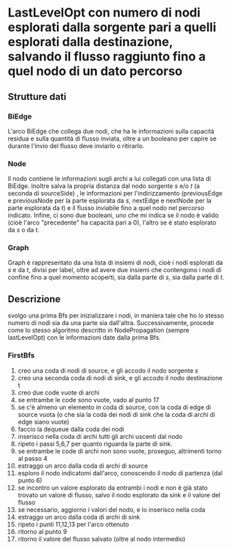 # LastLevelOpt con numero di nodi esplorati dalla sorgente pari a quelli esplorati dalla destinazione, salvando il flusso raggiunto fino a quel nodo di un dato percorso

## Strutture dati

### BiEdge

L'arco BiEdge che collega due nodi, che ha le informazioni sulla capacità residua e sulla quantità di flusso inviata, oltre a un booleano per capire se durante l'invio del flusso deve inviarlo o ritirarlo.

### Node

Il nodo contiene le informazioni sugli archi a lui collegati con una lista di BiEdge.
Inoltre salva la propria distanza dal nodo sorgente *s* e/o *t* (a seconda di sourceSide) , le informazioni per l'indirizzamento (previousEdge e previousNode per la parte esplorata da *s*, nextEdge e nextNode per la parte esplorata da *t*) e il flusso inviabile fino a quel nodo nel percorso indicato.
Infine, ci sono due booleani, uno che mi indica se il nodo è valido (cioè l'arco "precedente" ha capacità pari a 0), l'altro se è stato esplorato da *s* o da *t*.

### Graph

Graph è rappresentato da una lista di insiemi di nodi, cioè i nodi esplorati da *s* e da *t*, divisi per label, oltre ad avere due insiemi che contengono i nodi di confine fino a quel momento scoperti, sia dalla parte di *s*, sia dalla parte di *t*.

## Descrizione

svolgo una prima Bfs per inizializzare i nodi, in maniera tale che ho lo stesso numero di nodi sia da una parte sia dall'altra.
Successivamente, procede come lo stesso algoritmo descritto in NodePropagation (sempre lastLevelOpt) con le informazioni date dalla prima Bfs.

### FirstBfs

1. creo una coda di nodi di source, e gli accodo il nodo sorgente *s*
2. creo una seconda coda di nodi di sink, e gli accodo il nodo destinazione t
3. creo due code vuote di archi
4. se entrambe le code sono vuote, vado al punto 17
5. se c'è almeno un elemento in coda di source, con la coda di edge di source vuota (o che sia la coda dei nodi di sink che la coda di archi di edge siano vuote)
6. faccio la dequeue dalla coda dei nodi
7. inserisco nella coda di archi tutti gli archi uscenti dal nodo
8. ripeto i passi 5,6,7 per quanto riguarda la parte di sink.
9. se entrambe le code di archi non sono vuote, proseguo, altrimenti torno al passo 4
10. estraggo un arco dalla coda di archi di source
11. esploro il nodo indicatomi dall'arco, conoscendo il nodo di partenza (dal punto 6)
12. se incontro un valore esplorato da entrambi i nodi e non è già stato trovato un valore di flusso, salvo il nodo esplorato da sink e il valore del flusso
13. se necessario, aggiorno i valori del nodo, e lo inserisco nella coda
14. estraggo un arco dalla coda di archi di sink
15. ripeto i punti 11,12,13 per l'arco ottenuto
16. ritorno al punto 9
17. ritorno il valore del flusso salvato (oltre al nodo intermedio)
